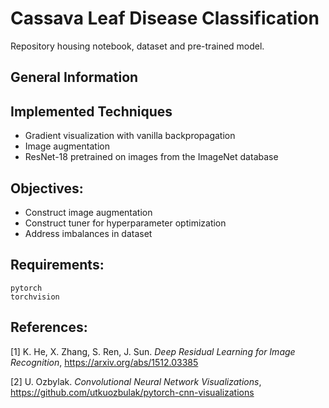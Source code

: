 # Cassava Leaf Disease Classification
Repository housing notebook, dataset and pre-trained model. 

## General Information

## Implemented Techniques

* Gradient visualization with vanilla backpropagation
* Image augmentation
* ResNet-18 pretrained on images from the ImageNet database

## Objectives: 
* Construct image augmentation 
* Construct tuner for hyperparameter optimization
* Address imbalances in dataset

## Requirements:
```
pytorch
torchvision
```

## References:

[1] K. He, X. Zhang, S. Ren, J. Sun. *Deep Residual Learning for Image Recognition*,
https://arxiv.org/abs/1512.03385

[2] U. Ozbylak. *Convolutional Neural Network Visualizations*,
https://github.com/utkuozbulak/pytorch-cnn-visualizations

